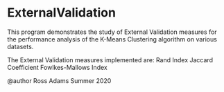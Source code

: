 # ExternalValidation
This program demonstrates the study of External Validation measures for the performance analysis of
the K-Means Clustering algorithm on various datasets.

The External Validation measures implemented are:
  Rand Index
  Jaccard Coefficient
  Fowlkes-Mallows Index
  
@author Ross Adams
Summer 2020
